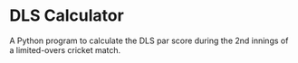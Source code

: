 # DLS Calculator

A Python program to calculate the DLS par score during the 2nd innings of a limited-overs cricket match.
